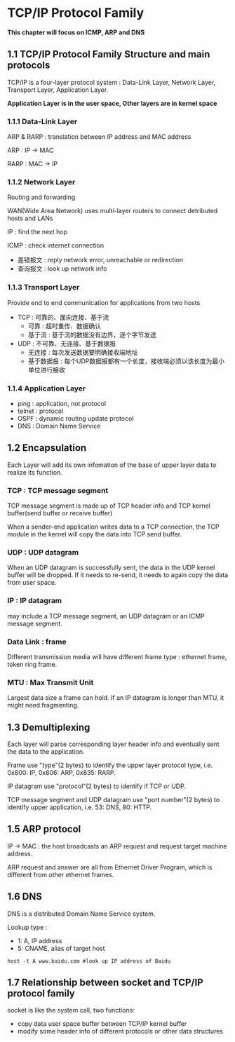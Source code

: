 # TCP/IP Protocol Family

**This chapter will focus on ICMP, ARP and DNS**

## 1.1 TCP/IP Protocol Family Structure and main protocols

TCP/IP is a four-layer protocol system : Data-Link Layer, Network Layer, Transport Layer, Application Layer.

**Application Layer is in the user space, Other layers are in kernel space**

### 1.1.1 Data-Link Layer

ARP & RARP : translation between IP address and MAC address

ARP : IP -> MAC

RARP : MAC -> IP

### 1.1.2 Network Layer

Routing and forwarding

WAN(Wide Area Network) uses multi-layer routers to connect detributed hosts and LANs

IP : find the next hop

ICMP : check internet connection
- 差错报文 : reply network error, unreachable or redirection
- 查询报文 : look up network info

### 1.1.3 Transport Layer

Provide end to end communication for applications from two hosts

- TCP : 可靠的、面向连接、基于流  
  - 可靠 : 超时重传、数据确认
  - 基于流 : 基于流的数据没有边界，逐个字节发送
- UDP : 不可靠、无连接、基于数据报
  - 无连接 : 每次发送数据要明确接收端地址
  - 基于数据报 : 每个UDP数据报都有一个长度，接收端必须以该长度为最小单位进行接收

### 1.1.4 Application Layer

- ping : application, not protocol
- telnet : protocol
- OSPF : dynamic routing update protocol
- DNS : Domain Name Service

## 1.2 Encapsulation

Each Layer will add its own infomation of the base of upper layer data to realize its function.

### TCP : TCP message segment

TCP message segment is made up of TCP header info and TCP kernel buffer(send buffer or receive buffer)

When a sender-end application writes data to a TCP connection, the TCP module in the kernel will copy the data into TCP send buffer.

### UDP : UDP datagram

When an UDP datagram is successfully sent, the data in the UDP kernel buffer will be dropped.
If it needs to re-send, it needs to again copy the data from user space.

### IP : IP datagram

may include a TCP message segment, an UDP datagram or an ICMP message segment.

### Data Link : frame

Different transmission media will have different frame type : ethernet frame, token ring frame.

### MTU : Max Transmit Unit

Largest data size a frame can hold.
If an IP datagram is longer than MTU, it might need fragmenting.

## 1.3 Demultiplexing

Each layer will parse corresponding layer header info and eventually sent the data to the application.

Frame use "type"(2 bytes) to identify the upper layer protocol type, i.e. 0x800: IP, 0x806: ARP, 0x835: RARP.

IP datagram use "protocol"(2 bytes) to identify if TCP or UDP.

TCP message segment and UDP datagram use "port number"(2 bytes) to identify upper application, i.e. 53: DNS, 80: HTTP.

## 1.5 ARP protocol

IP -> MAC : the host broadcasts an ARP request and request target machine address.

ARP request and answer are all from Ethernet Driver Program, which is different from other ethernet frames.

## 1.6 DNS

DNS is a distributed Domain Name Service system. 

Lookup type :
- 1: A, IP address
- 5: CNAME, alias of target host

`host -t A www.baidu.com #look up IP address of Baidu`

## 1.7 Relationship between socket and TCP/IP protocol family

socket is like the system call, two functions:
- copy data user space buffer between TCP/IP kernel buffer 
- modify some header info of different protocols or other data structures









